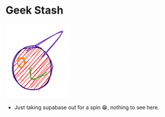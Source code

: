 # Geek Stash

![](/public/brand/logo.svg)
- Just taking supabase out for a spin 😁, nothing to see here.